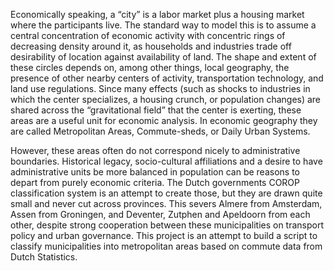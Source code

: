 Economically speaking, a “city” is a labor market plus a housing market where the participants live. The standard way to model this is to assume a central concentration of economic activity with concentric rings of decreasing density around it, as households and industries trade off desirability of location against availability of land. The shape and extent of these circles depends on, among other things, local geography, the presence of other nearby centers of activity, transportation technology, and land use regulations. Since many effects (such as shocks to industries in which the center specializes, a housing crunch, or population changes) are shared across the “gravitational field” that the center is exerting, these areas are a useful unit for economic analysis. In economic geography they are called Metropolitan Areas, Commute-sheds, or Daily Urban Systems.

However, these areas often do not correspond nicely to administrative boundaries. Historical legacy, socio-cultural affiliations and a desire to have administrative units be more balanced in population can be reasons to depart from purely economic criteria. The Dutch governments COROP classification system is an attempt to create those, but they are drawn quite small and never cut across provinces. This severs Almere from Amsterdam, Assen from Groningen, and Deventer, Zutphen and Apeldoorn from each other, despite strong cooperation between these municipalities on transport policy and urban governance. This project is an attempt to build a script to classify municipalities into metropolitan areas based on commute data from Dutch Statistics.
